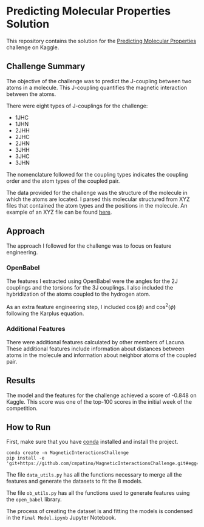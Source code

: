 # Predicting Molecular Properties Solution

This repository contains the solution for the [Predicting Molecular Properties](https://www.kaggle.com/c/champs-scalar-coupling/overview) challenge on Kaggle.

## Challenge Summary
The objective of the challenge was to predict the J-coupling between two atoms in a molecule. This J-coupling quantifies the magnetic interaction between the atoms. 

There were eight types of J-couplings for the challenge:
+ 1JHC
+ 1JHN
+ 2JHH
+ 2JHC
+ 2JHN
+ 3JHH
+ 3JHC
+ 3JHN

The nomenclature followed for the coupling types indicates the coupling order and the atom types of the coupled pair. 

The data provided for the challenge was the structure of the molecule in which the atoms are located. I parsed this molecular structured from XYZ  files that contained the atom types and the positions in the molecule. An example of an XYZ file can be found [here](http://paulbourke.net/dataformats/xyz/).

## Approach

The approach I followed for the challenge was to focus on feature engineering. 

### OpenBabel
The features I extracted using OpenBabel were the angles for the 2J couplings and the torsions for the 3J couplings. I also included the hybridization of the atoms coupled to the hydrogen atom.

As an extra feature engineering step, I included $\cos(\phi)$ and $\cos^{2}(\phi)$ following the Karplus equation.

### Additional Features
There were additional features calculated by other members of Lacuna. These additional features include information about distances between atoms in the molecule and information about neighbor atoms of the coupled pair.

## Results
The model and the features for the challenge achieved a score of -0.848 on Kaggle. This score was one of the top-100 scores in the initial week of the competition.

## How to Run

First, make sure that you have [conda](https://docs.conda.io/en/latest/) installed and install the project.

```shell
conda create -n MagneticInteractionsChallenge
pip install -e 'git+https://github.com/cmpatino/MagneticInteractionsChallenge.git#egg=magnetic_interactions'
```

The file `data_utils.py` has all the functions necessary to merge all the features and generate the datasets to fit the 8 models.

The file `ob_utils.py` has all the functions used to generate features using the `open_babel` library.

The process of creating the dataset is and fitting the models is condensed in the `Final Model.ipynb` Jupyter Notebook. 
